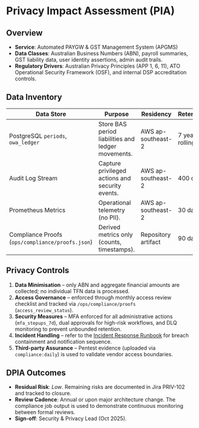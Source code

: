 # Privacy Impact Assessment (PIA)

## Overview
- **Service**: Automated PAYGW & GST Management System (APGMS)
- **Data Classes**: Australian Business Numbers (ABN), payroll summaries, GST liability data, user identity assertions, admin audit trails.
- **Regulatory Drivers**: Australian Privacy Principles (APP 1, 6, 11), ATO Operational Security Framework (OSF), and internal DSP accreditation controls.

## Data Inventory
| Data Store | Purpose | Residency | Retention |
| --- | --- | --- | --- |
| PostgreSQL `periods`, `owa_ledger` | Store BAS period liabilities and ledger movements. | AWS ap-southeast-2 | 7 years rolling |
| Audit Log Stream | Capture privileged actions and security events. | AWS ap-southeast-2 | 400 days |
| Prometheus Metrics | Operational telemetry (no PII). | AWS ap-southeast-2 | 30 days |
| Compliance Proofs (`ops/compliance/proofs.json`) | Derived metrics only (counts, timestamps). | Repository artifact | 90 days |

## Privacy Controls
1. **Data Minimisation** – only ABN and aggregate financial amounts are collected; no individual TFN data is processed.
2. **Access Governance** – enforced through monthly access review checklist and tracked via `/ops/compliance/proofs` (`access_review_status`).
3. **Security Measures** – MFA enforced for all administrative actions (`mfa_stepups_7d`), dual approvals for high-risk workflows, and DLQ monitoring to prevent unbounded retention.
4. **Incident Handling** – refer to the [Incident Response Runbook](./incident_response_runbook.md) for breach containment and notification sequence.
5. **Third-party Assurance** – Pentest evidence (uploaded via `compliance:daily`) is used to validate vendor access boundaries.

## DPIA Outcomes
- **Residual Risk**: _Low_. Remaining risks are documented in Jira PRIV-102 and tracked to closure.
- **Review Cadence**: Annual or upon major architecture change. The compliance job output is used to demonstrate continuous monitoring between formal reviews.
- **Sign-off**: Security & Privacy Lead (Oct 2025).
